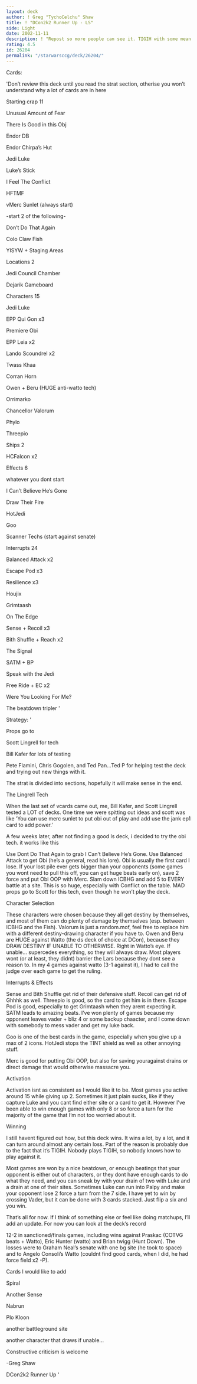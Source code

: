 ```yaml
---
layout: deck
author: ! Greg "TychoCelchu" Shaw
title: ! "DCon2k2 Runner Up - LS"
side: Light
date: 2002-11-11
description: ! "Repost so more people can see it. TIGIH with some mean tech to deliver huge beats."
rating: 4.5
id: 26204
permalink: "/starwarsccg/deck/26204/"
---
```

Cards: 

'Don’t review this deck until you read the strat section, otherise you won’t understand why a lot of cards are in here 


Starting crap 11 

Unusual Amount of Fear 

There Is Good in this Obj 

Endor DB 

Endor Chirpa’s Hut 

Jedi Luke 

Luke’s Stick 

I Feel The Conflict 

HFTMF 

vMerc Sunlet (always start) 

-start 2 of the following- 

Don’t Do That Again 

Colo Claw Fish 

YISYW + Staging Areas 


Locations 2 

Jedi Council Chamber 

Dejarik Gameboard 


Characters 15 

Jedi Luke 

EPP Qui Gon x3 

Premiere Obi 

EPP Leia x2 

Lando Scoundrel x2 

Twass Khaa 

Corran Horn 

Owen + Beru (HUGE anti-watto tech) 

Orrimarko 

Chancellor Valorum 

Phylo 

Threepio 


Ships 2 

HCFalcon x2 


Effects 6 

whatever you dont start 

I Can’t Believe He’s Gone 

Draw Their Fire 

HotJedi 

Goo 

Scanner Techs (start against senate) 


Interrupts 24 

Balanced Attack x2 

Escape Pod x3 

Resilience x3 

Houjix 

Grimtaash 

On The Edge 

Sense + Recoil x3 

Bith Shuffle + Reach x2 

The Signal 

SATM + BP 

Speak with the Jedi 

Free Ride + EC x2 

Were You Looking For Me? 

The beatdown tripler '

Strategy: '

Props go to 

Scott Lingrell for tech 

Bill Kafer for lots of testing 

Pete Flamini, Chris Gogolen, and Ted Pan...Ted P for helping test the deck and trying out new things with it. 


The strat is divided into sections, hopefully it will make sense in the end. 


The Lingrell Tech

When the last set of vcards came out, me, Bill Kafer, and Scott Lingrell tested a LOT of decks. One time we were spitting out ideas and scott was like ’You can use merc sunlet to put obi out of play and add use the jank ep1 card to add power.’ 

A few weeks later, after not finding a good ls deck, i decided to try the obi tech. it works like this 

Use Dont Do That Again to grab I Can’t Believe He’s Gone. Use Balanced Attack to get Obi (he’s a general, read his lore). Obi is usually the first card I lose. If your lost pile ever gets bigger than your opponents (some games you wont need to pull this off, you can get huge beats early on), save 2 force and put Obi OOP with Merc. Slam down ICBHG and add 5 to EVERY battle at a site. This is so huge, especially with Conflict on the table. MAD props go to Scott for this tech, even though he won’t play the deck. 


Character Selection

These characters were chosen because they all get destiny by themselves, and most of them can do plenty of damage by themselves (esp. between ICBHG and the Fish). Valorum is just a random.mof, feel free to replace him with a different destiny-drawing character if you have to. Owen and Beru are HUGE against Watto (the ds deck of choice at DCon), because they DRAW DESTINY IF UNABLE TO OTHERWISE. Right in Watto’s eye. If unable... supercedes everything, so they will always draw. Most players wont (or at least, they didnt) barrier the Lars because they dont see a reason to. In my 4 games against watto (3-1 against it), I had to call the judge over each game to get the ruling. 


Interrupts & Effects

Sense and Bith Shuffle get rid of their defensive stuff. Recoil can get rid of Ghhhk as well. Threepio is good, so the card to get him is in there. Escape Pod is good, especially to get Grimtaash when they arent expecting it. SATM leads to amazing beats. I’ve won plenty of games because my opponent leaves vader + bliz 4 or some backup chaacter, and I come down with somebody to mess vader and get my luke back. 

Goo is one of the best cards in the game, especially when you give up a max of 2 icons. HotJedi stops the TINT shield as well as other annoying stuff. 

Merc is good for putting Obi OOP, but also for saving youragainst drains or direct damage that would otherwise massacre you. 


Activation

Activation isnt as consistent as I would like it to be. Most games you active around 15 while giving up 2. Sometimes it just plain sucks, like if they capture Luke and you cant find either site or a card to get it. However I’ve been able to win enough games with only 8 or so force a turn for the majority of the game that I’m not too worried about it. 


Winning

I still havent figured out how, but this deck wins. It wins a lot, by a lot, and it can turn around almost any certain loss. Part of the reason is probably due to the fact that it’s TIGIH. Nobody plays TIGIH, so nobody knows how to play against it. 

Most games are won by a nice beatdown, or enough beatings that your opponent is either out of characters, or they dont have enough cards to do what they need, and you can sneak by with your drain of two with Luke and a drain at one of their sites. Sometimes Luke can run into Palpy and make your opponent lose 2 force a turn from the 7 side. I have yet to win by crossing Vader, but it can be done with 3 cards stacked. Just flip a six and you win. 


That’s all for now. If I think of something else or feel like doing matchups, I’ll add an update. For now you can look at the deck’s record 

12-2 in sanctioned/finals games, including wins against Praskac (COTVG beats + Watto), Eric Hunter (watto) and Brian twigg (Hunt Down). The losses were to Graham Neal’s senate with one bg site (he took to space) and to Angelo Consoli’s Watto (couldnt find good cards, when I did, he had force field x2 -P). 


Cards I would like to add 

Spiral 

Another Sense 

Nabrun 

Plo Kloon 

another battleground site 

another character that draws if unable... 


Constructive criticism is welcome 

-Greg Shaw 

DCon2k2 Runner Up   '
